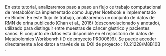 En este tutorial, analizaremos paso a paso un flujo de trabajo computacional de metabolómica implementado como Jupyter Notebook e implementado en Binder. En este flujo de trabajo, analizaremos un conjunto de datos de RMN de orina publicado (Chan et al., 2016) (desconvolucionado y anotado), utilizado para distinguir entre muestras de cáncer gástrico y pacientes sanos. El conjunto de datos está disponible en el repositorio de datos de Metabolomics Workbench (ID de proyecto PR000699). Se puede acceder directamente a los datos a través de su DOI de proyecto : 10.21228/M8B10B .
